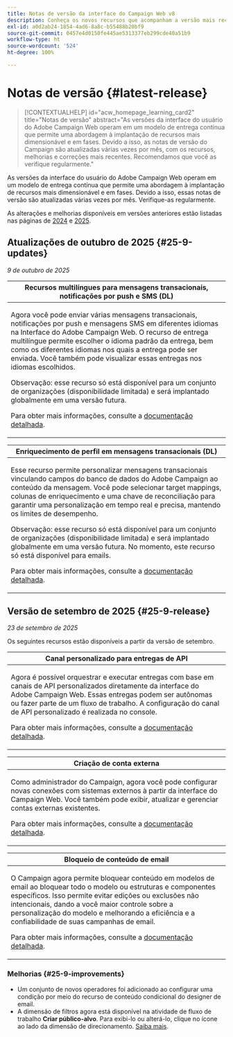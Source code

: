 ```yaml
---
title: Notas de versão da interface do Campaign Web v8
description: Conheça os novos recursos que acompanham a versão mais recente da interface do Campaign Web
exl-id: a0d2ab24-1854-4ad6-8a8c-b55488b20bf9
source-git-commit: 0457e4d0150fe445ae5313377eb299cde40a51b9
workflow-type: ht
source-wordcount: '524'
ht-degree: 100%

---
```


# Notas de versão {#latest-release}

>[!CONTEXTUALHELP]
>id="acw_homepage_learning_card2"
>title="Notas de versão"
>abstract="As versões da interface do usuário do Adobe Campaign Web operam em um modelo de entrega contínua que permite uma abordagem à implantação de recursos mais dimensionável e em fases. Devido a isso, as notas de versão do Campaign são atualizadas várias vezes por mês, com os recursos, melhorias e correções mais recentes. Recomendamos que você as verifique regularmente."

As versões da interface do usuário do Adobe Campaign Web operam em um modelo de entrega contínua que permite uma abordagem à implantação de recursos mais dimensionável e em fases. Devido a isso, essas notas de versão são atualizadas várias vezes por mês. Verifique-as regularmente.

As alterações e melhorias disponíveis em versões anteriores estão listadas nas páginas de [2024](release-notes-24.md) e [2025](release-notes-25.md).

## Atualizações de outubro de 2025 {#25-9-updates}

_9 de outubro de 2025_

<table>
<thead>
<tr>
<th><strong>Recursos multilíngues para mensagens transacionais, notificações por push e SMS (DL)</strong><br/></th> 
</tr>
</thead>
<tbody>
<tr>
<td>
<p>Agora você pode enviar várias mensagens transacionais, notificações por push e mensagens SMS em diferentes idiomas na Interface do Adobe Campaign Web. O recurso de entrega multilíngue permite escolher o idioma padrão da entrega, bem como os diferentes idiomas nos quais a entrega pode ser enviada. Você também pode visualizar essas entregas nos idiomas escolhidos. </p>
<p>Observação: esse recurso só está disponível para um conjunto de organizações (disponibilidade limitada) e será implantado globalmente em uma versão futura.</p>
<p>Para obter mais informações, consulte a <a href="../msg/multilingual.md">documentação detalhada</a>.</p>
</td>
</tr>
</tbody>
</table>

<table>
<thead>
<tr>
<th><strong>Enriquecimento de perfil em mensagens transacionais (DL)</strong><br/></th> 
</tr>
</thead>
<tbody>
<tr>
<td>
<p>Esse recurso permite personalizar mensagens transacionais vinculando campos do banco de dados do Adobe Campaign ao conteúdo da mensagem. Você pode selecionar target mappings, colunas de enriquecimento e uma chave de reconciliação para garantir uma personalização em tempo real e precisa, mantendo os limites de desempenho.</p>
<p>Observação: esse recurso só está disponível para um conjunto de organizações (disponibilidade limitada) e será implantado globalmente em uma versão futura. No momento, este recurso só está disponível para emails.</p>
<p>Para obter mais informações, consulte a <a href="../transactional-messaging/profile-enrichment.md">documentação detalhada</a>.</p>
</td>
</tr>
</tbody>
</table>


## Versão de setembro de 2025 {#25-9-release}

_23 de setembro de 2025_

Os seguintes recursos estão disponíveis a partir da versão de setembro.

<table>
<thead>
<tr>
<th><strong>Canal personalizado para entregas de API</strong><br/></th>
</tr>
</thead>
<tbody>
<tr>
<td>
<p>Agora é possível orquestrar e executar entregas com base em canais de API personalizados diretamente da interface do Adobe Campaign Web. Essas entregas podem ser autônomas ou fazer parte de um fluxo de trabalho. A configuração do canal de API personalizado é realizada no console.</p>
<p>Para obter mais informações, consulte a <a href="../call-center/gs-custom-channel.md">documentação detalhada</a>.</p>
</td>
</tr>
</tbody>
</table>

<table>
<thead>
<tr>
<th><strong>Criação de conta externa</strong><br/></th>
</tr>
</thead>
<tbody>
<tr>
<td>
<p>Como administrador do Campaign, agora você pode configurar novas conexões com sistemas externos à partir da interface do Campaign Web. Você também pode exibir, atualizar e gerenciar contas externas existentes.</p>
<p>Para obter mais informações, consulte a <a href="../administration/create-external-account.md">documentação detalhada</a>.</p>
</td>
</tr>
</tbody>
</table>

<table>
<thead>
<tr>
<th><strong>Bloqueio de conteúdo de email</strong><br/></th>
</tr>
</thead>
<tbody>
<tr>
<td>
<p>O Campaign agora permite bloquear conteúdo em modelos de email ao bloquear todo o modelo ou estruturas e componentes específicos. Isso permite evitar edições ou exclusões não intencionais, dando a você maior controle sobre a personalização do modelo e melhorando a eficiência e a confiabilidade de suas campanhas de email.</p>
<p>Para obter mais informações, consulte a <a href="../content/content-locking.md">documentação detalhada</a>.</p>
</td>
</tr>
</tbody>
</table>

<!--table>
<thead>
<tr>
<th><strong>Integration with Adobe GenStudio</strong><br/></th>  LA? sort? Juliette
</tr>
</thead>
<tbody>
<tr>
<td>
<p>To enhance marketing efficiency and to maintain brand consistency, you can now seamlessly integrate GenStudio for Performance Marketing experiences with Campaign. This enables you to leverage GenStudio's AI-power content creation alongside Campaign's advanced orchestration capabilities.<p>
<p>For more information, refer to the detailed documentation.</p>
</td>
</tr>
</tbody>
</table-->

<!--table>
<thead>
<tr>
<th><strong>Dark mode support in the Email designer</strong><br/></th> -> pas sept, modifier composant... -> Juliette
</tr>
</thead>
<tbody>
<tr>
<td>
<p>The Email Designer now offers the ability to switch to dark mode view, where you can additionally define specific custom settings. Note that the final rendering depends on the recipient's email client, and not all email clients support dark mode.</p>
<p>For more information, refer to the detailed documentation.</p>
</td>
</tr>
</tbody>
</table-->

<!--table>>
<thead>
<tr>
<th><strong>Multilingual capabilities for transactional messaging and push notifications (LA)</strong><br/></th> 
</tr>
</thead>
<tbody>
<tr>
<td>
<p>You can now send multiple transactional messages and push notifications in different languages in Adobe Campaign Web User Interface. The Multilingual delivery feature allows you to choose the default language of your delivery as well as the different languages in which the delivery can be sent. You can also preview these deliveries in the languages you have chosen.</p>
<p>Note: this capability is only available for a set of organizations (Limited Availability), and will be rolled out globally in a future release.</p>
<p>For more information, refer to the detailed documentation.</p>
</td>
</tr>
</tbody>
</table-->

<!--table>
<thead>
<tr>
<th><strong>Profile enrichment in Transactional Messages (LA)</strong><br/></th> 
</tr>
</thead>
<tbody>
<tr>
<td>
<p>This capability allows you to personalize transactional messages (Email, SMS, Push) by linking Adobe Campaign database fields to the message content. You can select target mappings, enrichment columns, and a reconciliation key to ensure accurate, real-time personalization while maintaining performance thresholds.</p>
<p>Note: this capability is only available for a set of organizations (Limited Availability), and will be rolled out globally in a future release.</p>
<p>For more information, refer to the detailed documentation.</p>
</td>
</tr>
</tbody>
</table-->

<!--table>
<thead>
<tr>
<th><strong>Dynamic reporting for transactional messaging (LA)</strong><br/></th> 
</tr>
</thead>
<tbody>
<tr>
<td>
<p>Note: this capability is only available for a set of organizations (Limited Availability), and will be rolled out globally in a future release.</p>
<p>For more information, refer to the detailed documentation.</p>
</td>
</tr>
</tbody>
</table-->


### Melhorias {#25-9-improvements}

* Um conjunto de novos operadores foi adicionado ao configurar uma condição por meio do recurso de conteúdo condicional do designer de email.
* A dimensão de filtros agora está disponível na atividade de fluxo de trabalho **Criar público-alvo**. Para exibi-lo ou alterá-lo, clique no ícone ao lado da dimensão de direcionamento. [Saiba mais](../workflows/activities/build-audience.md#build-audience-configuration).
<!--

NEO-84915 Stop button for deliveries???? ->>> met pas, juste bouton ajouté dans webUI meme comportement que console. bleu, marche, marche pas.
NEO-90345 WebUI - Extended operators for dynamic content ->>>> deja mis
NEO-88858 WebUI - Send proof from execution recurring delivery -> bug
NEO-89777 Content locking on create email template -> juliette
NEO-90365 Multi-lingual – Identify fields editable from variants???? -> fix pour SMS
query activity -> query ds workflow fitleting dimentsion 

-->

